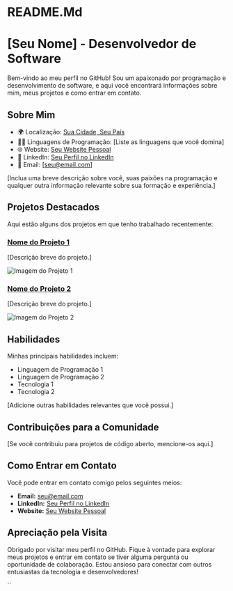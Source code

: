 # README.Md

# [Seu Nome] - Desenvolvedor de Software

Bem-vindo ao meu perfil no GitHub! Sou um apaixonado por programação e desenvolvimento de software, e aqui você encontrará informações sobre mim, meus projetos e como entrar em contato.

## Sobre Mim

- 🌍 Localização: [Sua Cidade, Seu País](https://maps.google.com/?q=Sua+Cidade,Sua+Pa%C3%ADs)
- 👨‍💻 Linguagens de Programação: [Liste as linguagens que você domina]
- 🌐 Website: [Seu Website Pessoal](https://www.seuwebsite.com)
- 🔗 LinkedIn: [Seu Perfil no LinkedIn](https://www.linkedin.com/in/seu-username)
- 📧 Email: [seu@email.com]

[Inclua uma breve descrição sobre você, suas paixões na programação e qualquer outra informação relevante sobre sua formação e experiência.]

## Projetos Destacados

Aqui estão alguns dos projetos em que tenho trabalhado recentemente:

### [Nome do Projeto 1](https://github.com/seu-username/projeto-1)

[Descrição breve do projeto.]

![Imagem do Projeto 1](link-para-uma-imagem-do-projeto-1)

### [Nome do Projeto 2](https://github.com/seu-username/projeto-2)

[Descrição breve do projeto.]

![Imagem do Projeto 2](link-para-uma-imagem-do-projeto-2)

## Habilidades

Minhas principais habilidades incluem:

- Linguagem de Programação 1
- Linguagem de Programação 2
- Tecnologia 1
- Tecnologia 2

[Adicione outras habilidades relevantes que você possui.]

## Contribuições para a Comunidade

[Se você contribuiu para projetos de código aberto, mencione-os aqui.]

## Como Entrar em Contato

Você pode entrar em contato comigo pelos seguintes meios:

- **Email:** seu@email.com
- **LinkedIn:** [Seu Perfil no LinkedIn](https://www.linkedin.com/in/seu-username)
- **Website:** [Seu Website Pessoal](https://www.seuwebsite.com)

## Apreciação pela Visita

Obrigado por visitar meu perfil no GitHub. Fique à vontade para explorar meus projetos e entrar em contato se tiver alguma pergunta ou oportunidade de colaboração. Estou ansioso para conectar com outros entusiastas da tecnologia e desenvolvedores!

``

